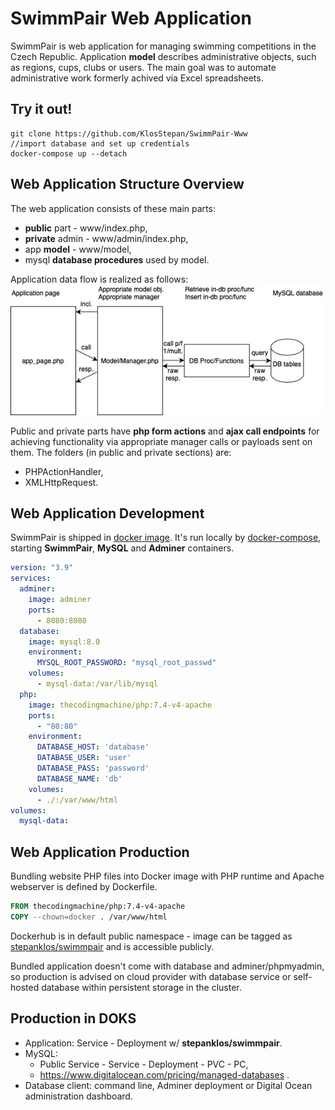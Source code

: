 # SwimmPair Web Application
SwimmPair is web application for managing swimming competitions in the Czech Republic. Application **model** describes administrative objects, such as regions, cups, clubs or users. The main goal was to automate administrative work formerly achived via Excel spreadsheets.

## Try it out!
```shell script
git clone https://github.com/KlosStepan/SwimmPair-Www
//import database and set up credentials
docker-compose up --detach 
```

## Web Application Structure Overview
The web application consists of these main parts:
* **public** part - www/index.php,
* **private** admin - www/admin/index.php,
* app **model** - www/model,
* mysql **database procedures** used by model.  

Application data flow is realized as follows: 
![App Schema](/misc/app-schema.jpg "app-schema")

Public and private parts have **php form actions** and **ajax call endpoints** for achieving functionality via appropriate manager calls or payloads sent on them. The folders (in public and private sections) are:
* PHPActionHandler,
* XMLHttpRequest.

## Web Application Development
SwimmPair is shipped in [docker image](https://www.docker.com). It's run locally by [docker-compose](https://docs.docker.com/compose), starting **SwimmPair**, **MySQL** and **Adminer** containers.
```yaml
version: "3.9"
services:
  adminer:
    image: adminer
    ports:
      - 8080:8080
  database:
    image: mysql:8.0
    environment:
      MYSQL_ROOT_PASSWORD: "mysql_root_passwd"
    volumes:
      - mysql-data:/var/lib/mysql
  php:
    image: thecodingmachine/php:7.4-v4-apache
    ports:
      - "80:80"
    environment:
      DATABASE_HOST: 'database'
      DATABASE_USER: 'user'
      DATABASE_PASS: 'password'
      DATABASE_NAME: 'db'
    volumes:
      - ./:/var/www/html
volumes:
  mysql-data:
```
## Web Application Production
Bundling website PHP files into Docker image with PHP runtime and Apache webserver is defined by Dockerfile.
```dockerfile
FROM thecodingmachine/php:7.4-v4-apache
COPY --chown=docker . /var/www/html
```
Dockerhub is in default public namespace - image can be tagged as [stepanklos/swimmpair](https://hub.docker.com/repository/docker/stepanklos/swimmpair) and is accessible publicly.  

Bundled application doesn't come with database and adminer/phpmyadmin, so production is advised on cloud provider with database service or self-hosted database within persistent storage in the cluster.  


## Production in DOKS
- Application: Service - Deployment w/ **stepanklos/swimmpair**.
- MySQL:
  - Public Service - Service - Deployment - PVC - PC,
  - https://www.digitalocean.com/pricing/managed-databases .
- Database client: command line, Adminer deployment or Digital Ocean administration dashboard.